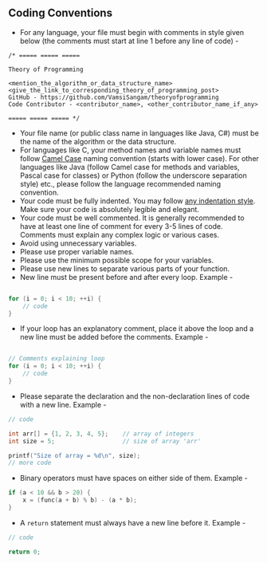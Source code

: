 Coding Conventions
----
* For any language, your file must begin with comments in style given below (the comments must start at line 1 before any line of code) -
```
/* ===== ===== =====

Theory of Programming

<mention_the_algorithm_or_data_structure_name>
<give_the_link_to_corresponding_theory_of_programming_post>
GitHub - https://github.com/VamsiSangam/theoryofprogramming
Code Contributor - <contributor_name>, <other_contributor_name_if_any>

===== ===== ===== */
```
* Your file name (or public class name in languages like Java, C#) must be the name of the algorithm or the data structure.
* For languages like C, your method names and variable names must follow [Camel Case](https://en.wikipedia.org/wiki/Camel_case) naming convention (starts with lower case). For other languages like Java (follow Camel case for methods and variables, Pascal case for classes) or Python (follow the underscore separation style) etc., please follow the language recommended naming convention.
* Your code must be fully indented. You may follow [any indentation style](http://theoryofprogramming.com/2016/11/14/writing-professional-code-c/). Make sure your code is absolutely legible and elegant.
* Your code must be well commented. It is generally recommended to have at least one line of comment for every 3-5 lines of code. Comments must explain any complex logic or various cases.
* Avoid using unnecessary variables.
* Please use proper variable names.
* Please use the minimum possible scope for your variables.
* Please use new lines to separate various parts of your function.
* New line must be present before and after every loop. Example -
``` C

for (i = 0; i < 10; ++i) {
    // code
}

```
* If your loop has an explanatory comment, place it above the loop and a new line must be added before the comments. Example -
``` C

// Comments explaining loop
for (i = 0; i < 10; ++i) {
    // code
}

```
* Please separate the declaration and the non-declaration lines of code with a new line. Example -
``` C
// code

int arr[] = {1, 2, 3, 4, 5};    // array of integers
int size = 5;                   // size of array 'arr'

printf("Size of array = %d\n", size);
// more code
```
* Binary operators must have spaces on either side of them. Example -
``` C
if (a < 10 && b > 20) {
    x = (func(a + b) % b) - (a * b);
}
```
* A ```return``` statement must always have a new line before it. Example -
``` C
// code

return 0;
```
